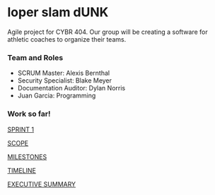 # loper slam dUNK
Agile project for CYBR 404. Our group will be creating a software for athletic coaches to organize their teams.

### Team and Roles
- SCRUM Master: Alexis Bernthal
- Security Specialist: Blake Meyer
- Documentation Auditor: Dylan Norris
- Juan Garcia: Programming

### Work so far!
[SPRINT 1](https://github.com/alexisbernt/loper-slam-dUNK/blob/059cdbffd079b85cec7e9e391144c254c888d310/Documentation/Week%201/Outline3-27.jpeg)

[SCOPE](https://github.com/alexisbernt/loper-slam-dUNK/blob/906a9aafb52e05362f1690cd5bad9c498808643c/Documentation/Week%201/4.2.md)

[MILESTONES](https://github.com/alexisbernt/loper-slam-dUNK/blob/906a9aafb52e05362f1690cd5bad9c498808643c/Documentation/Week%201/4.2.md)

[TIMELINE](https://github.com/alexisbernt/loper-slam-dUNK/blob/906a9aafb52e05362f1690cd5bad9c498808643c/Documentation/Week%201/4.2.md)

[EXECUTIVE SUMMARY](https://github.com/alexisbernt/loper-slam-dUNK/blob/906a9aafb52e05362f1690cd5bad9c498808643c/Documentation/Week%201/4.2.md)
